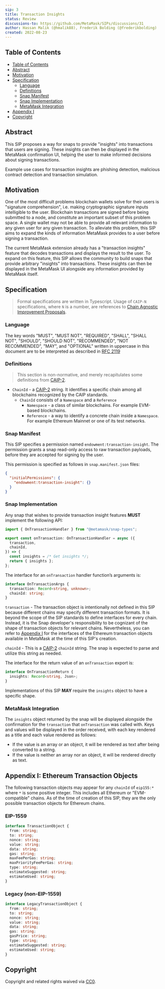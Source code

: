 ```yaml
---
sip: 3
title: Transaction Insights
status: Review
discussions-to: https://github.com/MetaMask/SIPs/discussions/31
author: Hassan Malik (@hmalik88), Frederik Bolding (@frederikbolding)
created: 2022-08-23
---
```


## Table of Contents

- [Table of Contents](#table-of-contents)
- [Abstract](#abstract)
- [Motivation](#motivation)
- [Specification](#specification)
  - [Language](#language)
  - [Definitions](#definitions)
  - [Snap Manifest](#snap-manifest)
  - [Snap Implementation](#snap-implementation)
  - [MetaMask Integration](#metamask-integration)
- [Appendix I](#appendix-i-ethereum-transaction-objects)
- [Copyright](#copyright)

## Abstract

This SIP proposes a way for snaps to provide "insights" into transactions that users are signing. These insights can then be displayed in the MetaMask confirmation UI, helping the user to make informed decisions about signing transactions.

Example use cases for transaction insights are phishing detection, malicious contract detection and transaction simulation.

## Motivation

One of the most difficult problems blockchain wallets solve for their users is "signature comprehension", i.e. making cryptographic signature inputs intelligible to the user.
Blockchain transactions are signed before being submitted to a node, and constitute an important subset of this problem space.
A single wallet may not be able to provide all relevant information to any given user for any given transaction.
To alleviate this problem, this SIP aims to expand the kinds of information MetaMask provides to a user before signing a transaction.

The current MetaMask extension already has a "transaction insights" feature that decodes transactions and displays the result to the user.
To expand on this feature, this SIP allows the community to build snaps that provide arbitrary "insights" into transactions.
These insights can then be displayed in the MetaMask UI alongside any information provided by MetaMask itself.

## Specification

> Formal specifications are written in Typescript. Usage of `CAIP-N` specifications, where `N` is a number, are references to [Chain Agnostic Improvement Proposals](https://github.com/ChainAgnostic/CAIPs).

### Language

The key words "MUST", "MUST NOT", "REQUIRED", "SHALL", "SHALL NOT",
"SHOULD", "SHOULD NOT", "RECOMMENDED", "NOT RECOMMENDED", "MAY", and
"OPTIONAL" written in uppercase in this document are to be interpreted as described in [RFC 2119](https://www.ietf.org/rfc/rfc2119.txt)

### Definitions

> This section is non-normative, and merely recapitulates some definitions from [CAIP-2](https://github.com/ChainAgnostic/CAIPs/blob/master/CAIPs/caip-2.md).

- `ChainId` - a [CAIP-2](https://github.com/ChainAgnostic/CAIPs/blob/master/CAIPs/caip-2.md) string.
It identifies a specific chain among all blockchains recognized by the CAIP standards.
  - `ChainId` consists of a `Namespace` and a `Reference`
    - `Namespace` - a class of similar blockchains. For example EVM-based blockchains.
    - `Reference` - a way to identify a concrete chain inside a `Namespace`. For example Ethereum Mainnet or one of its test networks.

### Snap Manifest

This SIP specifies a permission named `endowment:transaction-insight`.
The permission grants a snap read-only access to raw transaction payloads, before they are accepted for signing by the user.

This permission is specified as follows in `snap.manifest.json` files:

```json
{
  "initialPermissions": {
    "endowment:transaction-insight": {}
  }
}
```

### Snap Implementation

Any snap that wishes to provide transaction insight features **MUST** implement the following API:

```typescript
import { OnTransactionHandler } from "@metamask/snap-types";

export const onTransaction: OnTransactionHandler = async ({
  transaction,
  chainId,
}) => {
  const insights = /* Get insights */;
  return { insights };
};
```

The interface for an `onTransaction` handler function’s arguments is:

```typescript
interface OnTransactionArgs {
  transaction: Record<string, unknown>;
  chainId: string;
}
```

`transaction` - The transaction object is intentionally not defined in this SIP because different chains may specify different transaction formats.
It is beyond the scope of the SIP standards to define interfaces for every chain.
Instead, it is the Snap developer's responsibility to be cognizant of the shape of transaction objects for relevant chains.
Nevertheless, you can refer to [Appendix I](#appendix-i-ethereum-transaction-objects) for the interfaces of the Ethereum transaction objects available in MetaMask at the time of this SIP's creation.

`chainId` - This is a [CAIP-2](https://github.com/ChainAgnostic/CAIPs/blob/master/CAIPs/caip-2.md) `chainId` string.
The snap is expected to parse and utilize this string as needed.

The interface for the return value of an `onTransaction` export is:

```typescript
interface OnTransactionReturn {
  insights: Record<string, Json>;
}
```

Implementations of this SIP **MAY** require the `insights` object to have a specific shape.

### MetaMask Integration

The `insights` object returned by the snap will be displayed alongside the confirmation for the `transaction` that `onTransaction` was called with.
Keys and values will be displayed in the order received, with each key rendered as a title and each value rendered as follows:

- If the value is an array or an object, it will be rendered as text after being converted to a string.
- If the value is neither an array nor an object, it will be rendered directly as text.

## Appendix I: Ethereum Transaction Objects

The following transaction objects may appear for any `chainId` of `eip155:*` where `*` is some positive integer.
This includes all Ethereum or "EVM-compatible" chains.
As of the time of creation of this SIP, they are the only possible transaction objects for Ethereum chains.

### EIP-1559

```typescript
interface TransactionObject {
  from: string;
  to: string;
  nonce: string;
  value: string;
  data: string;
  gas: string;
  maxFeePerGas: string;
  maxPriorityFeePerGas: string;
  type: string;
  estimateSuggested: string;
  estimateUsed: string;
}
```

### Legacy (non-EIP-1559)

```typescript
interface LegacyTransactionObject {
  from: string;
  to: string;
  nonce: string;
  value: string;
  data: string;
  gas: string;
  gasPrice: string;
  type: string;
  estimateSuggested: string;
  estimateUsed: string;
}
```

## Copyright

Copyright and related rights waived via [CC0](../LICENSE).
